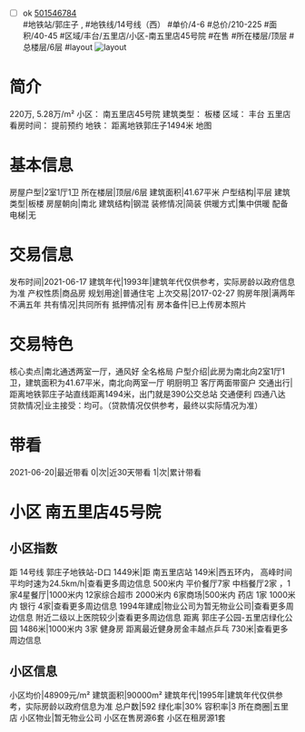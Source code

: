- [ ] ok [501546784](https://bj.5i5j.com/ershoufang/501546784.html)  
 #地铁站/郭庄子 ,  #地铁线/14号线（西）
#单价/4-6 #总价/210-225 #面积/40-45   #区域/丰台/五里店/小区-南五里店45号院 #在售 #所在楼层/顶层 #总楼层/6层 #layout 
![layout](http://image2a.5i5j.com/scm/HOUSE_CUSTOMER/a2a3430e62234a33a94c0cba4d83e883.jpg_P5.jpg) 
# 简介 
 220万,  5.28万/m² 
小区： 南五里店45号院
建筑类型： 板楼
区域： 丰台 五里店
看房时间： 提前预约
地铁： 距离地铁郭庄子1494米 地图
# 基本信息 
 房屋户型|2室1厅1卫
所在楼层|顶层/6层
建筑面积|41.67平米
户型结构|平层
建筑类型|板楼
房屋朝向|南北
建筑结构|钢混
装修情况|简装
供暖方式|集中供暖
配备电梯|无
# 交易信息 
 发布时间|2021-06-17
建筑年代|1993年|建筑年代仅供参考，实际房龄以政府信息为准
产权性质|商品房
规划用途|普通住宅
上次交易|2017-02-27
购房年限|满两年不满五年
共有情况|共同所有
抵押情况|有
房本备件|已上传房本照片
# 交易特色 
 核心卖点|南北通透两室一厅，通风好 全名格局
户型介绍|此房为南北向2室1厅1卫，建筑面积为41.67平米，南北向两室一厅 明厨明卫 客厅两面带窗户
交通出行|距离地铁郭庄子站直线距离1494米，出门就是390公交总站  交通便利  四通八达
贷款情况|业主接受：均可。（贷款情况仅供参考，最终以实际情况为准）
# 带看 
 2021-06-20|最近带看	 0|次|近30天带看	 1|次|累计带看
# 小区 南五里店45号院
## 小区指数 
 距 14号线 郭庄子地铁站-D口 1449米|距 南五里店站 149米|西五环内， 高峰时间平均时速为24.5km/h|查看更多周边信息
500米内 平价餐厅7家
中档餐厅2家 ，1家4星餐厅|1000米内 12家综合超市
2000米内 6家商场|500米内 药店 1家
1000米内 银行 4家|查看更多周边信息
1994年建成|物业公司为暂无物业公司|查看更多周边信息
附近二级以上医院较少|查看更多周边信息
距离 郭庄子公园-五里店绿化公园 1486米|1000米内 3家 健身房
距离最近健身房金丰越点乒乓 730米|查看更多周边信息
## 小区信息 
 小区均价|48909元/m²
建筑面积|90000m²
建筑年代|1995年|建筑年代仅供参考，实际房龄以政府信息为准
总户数|592
绿化率|30%
容积率|3
所在商圈|五里店
小区物业|暂无物业公司
小区在售房源6套
小区在租房源1套
